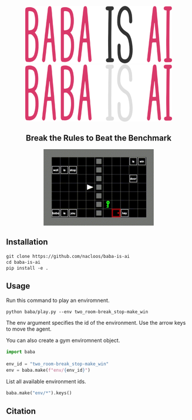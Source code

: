 <div align="center">

<img src="static\logo.png#gh-light-mode-only" width="400">
<img src="static\logo_dark.png#gh-dark-mode-only" width="400">

<h2>Break the Rules to Beat the Benchmark</h2>

</div>

<div align="center">
<img src="static\demo.gif" width="300">
</div>


## Installation
```
git clone https://github.com/nacloos/baba-is-ai
cd baba-is-ai
pip install -e .
```

## Usage
Run this command to play an enviromnent.
```
python baba/play.py --env two_room-break_stop-make_win
```
The env argument specifies the id of the environment. Use the arrow keys to move the agent.

You can also create a gym enviromnent object.
```python
import baba

env_id = "two_room-break_stop-make_win"
env = baba.make(f"env/{env_id}")
```

List all available environment ids.
```python
baba.make("env/*").keys()
```

## Citation

```

```
